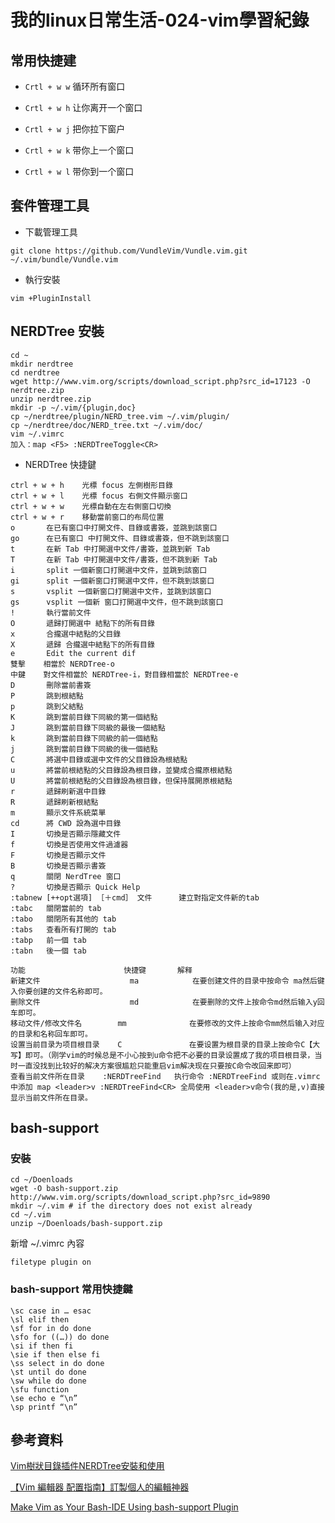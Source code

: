 # 我的linux日常生活-024-vim學習紀錄

## 常用快捷建


* `Crtl + w w` 循环所有窗口

* `Crtl + w h` 让你离开一个窗口

* `Crtl + w j` 把你拉下窗户

* `Crtl + w k` 带你上一个窗口

* `Crtl + w l` 带你到一个窗口


## 套件管理工具

* 下載管理工具

```shell
git clone https://github.com/VundleVim/Vundle.vim.git ~/.vim/bundle/Vundle.vim
```

* 執行安裝

```shell
vim +PluginInstall
```

## NERDTree 安裝

```shell
cd ~
mkdir nerdtree
cd nerdtree
wget http://www.vim.org/scripts/download_script.php?src_id=17123 -O nerdtree.zip 
unzip nerdtree.zip
mkdir -p ~/.vim/{plugin,doc}
cp ~/nerdtree/plugin/NERD_tree.vim ~/.vim/plugin/
cp ~/nerdtree/doc/NERD_tree.txt ~/.vim/doc/
vim ~/.vimrc
加入：map <F5> :NERDTreeToggle<CR>
```

* NERDTree 快捷鍵

```
ctrl + w + h    光標 focus 左側樹形目錄
ctrl + w + l    光標 focus 右側文件顯示窗口
ctrl + w + w    光標自動在左右側窗口切換
ctrl + w + r    移動當前窗口的布局位置
o       在已有窗口中打開文件、目錄或書簽，並跳到該窗口
go      在已有窗口 中打開文件、目錄或書簽，但不跳到該窗口
t       在新 Tab 中打開選中文件/書簽，並跳到新 Tab
T       在新 Tab 中打開選中文件/書簽，但不跳到新 Tab
i       split 一個新窗口打開選中文件，並跳到該窗口
gi      split 一個新窗口打開選中文件，但不跳到該窗口
s       vsplit 一個新窗口打開選中文件，並跳到該窗口
gs      vsplit 一個新 窗口打開選中文件，但不跳到該窗口
!       執行當前文件
O       遞歸打開選中 結點下的所有目錄
x       合攏選中結點的父目錄
X       遞歸 合攏選中結點下的所有目錄
e       Edit the current dif
雙擊    相當於 NERDTree-o
中鍵    對文件相當於 NERDTree-i，對目錄相當於 NERDTree-e
D       刪除當前書簽
P       跳到根結點
p       跳到父結點
K       跳到當前目錄下同級的第一個結點
J       跳到當前目錄下同級的最後一個結點
k       跳到當前目錄下同級的前一個結點
j       跳到當前目錄下同級的後一個結點
C       將選中目錄或選中文件的父目錄設為根結點
u       將當前根結點的父目錄設為根目錄，並變成合攏原根結點
U       將當前根結點的父目錄設為根目錄，但保持展開原根結點
r       遞歸刷新選中目錄
R       遞歸刷新根結點
m       顯示文件系統菜單
cd      將 CWD 設為選中目錄
I       切換是否顯示隱藏文件
f       切換是否使用文件過濾器
F       切換是否顯示文件
B       切換是否顯示書簽
q       關閉 NerdTree 窗口
?       切換是否顯示 Quick Help
:tabnew [++opt選項] ［＋cmd］ 文件      建立對指定文件新的tab
:tabc   關閉當前的 tab
:tabo   關閉所有其他的 tab
:tabs   查看所有打開的 tab
:tabp   前一個 tab
:tabn   後一個 tab
```

```
功能	                    快捷键	      解释
新建文件	                ma	          在要创建文件的目录中按命令 ma然后键入你要创建的文件名称即可。
删除文件	                md	          在要删除的文件上按命令md然后输入y回车即可。
移动文件/修改文件名	      mm	          在要修改的文件上按命令mm然后输入对应的目录和名称回车即可。
设置当前目录为项目根目录	C	            在要设置为根目录的目录上按命令C【大写】即可。（刚学vim的时候总是不小心按到u命令把不必要的目录设置成了我的项目根目录，当时一直没找到比较好的解决方案很尴尬只能重启vim解决现在只要按C命令改回来即可）
查看当前文件所在目录	  :NERDTreeFind	  执行命令 :NERDTreeFind 或则在.vimrc中添加 map <leader>v :NERDTreeFind<CR> 全局使用 <leader>v命令(我的是,v)直接显示当前文件所在目录。
```


## bash-support

### 安裝

```shell
cd ~/Doenloads
wget -O bash-support.zip http://www.vim.org/scripts/download_script.php?src_id=9890
mkdir ~/.vim # if the directory does not exist already
cd ~/.vim
unzip ~/Doenloads/bash-support.zip
```

新增 ~/.vimrc 內容

```
filetype plugin on
```

### bash-support 常用快捷鍵

```
\sc case in … esac
\sl elif then
\sf for in do done
\sfo for ((…)) do done
\si if then fi
\sie if then else fi
\ss select in do done
\st until do done
\sw while do done
\sfu function
\se echo ­e “\n”
\sp printf “\n”
```

## 參考資料

[Vim樹狀目錄插件NERDTree安裝和使用](https://www.itread01.com/content/1526713097.html)

[【Vim 編輯器 配置指南】訂製個人的編輯神器](https://ithelp.ithome.com.tw/articles/10258222)

[Make Vim as Your Bash-IDE Using bash-support Plugin](https://www.thegeekstuff.com/2009/02/make-vim-as-your-bash-ide-using-bash-support-plugin/)
